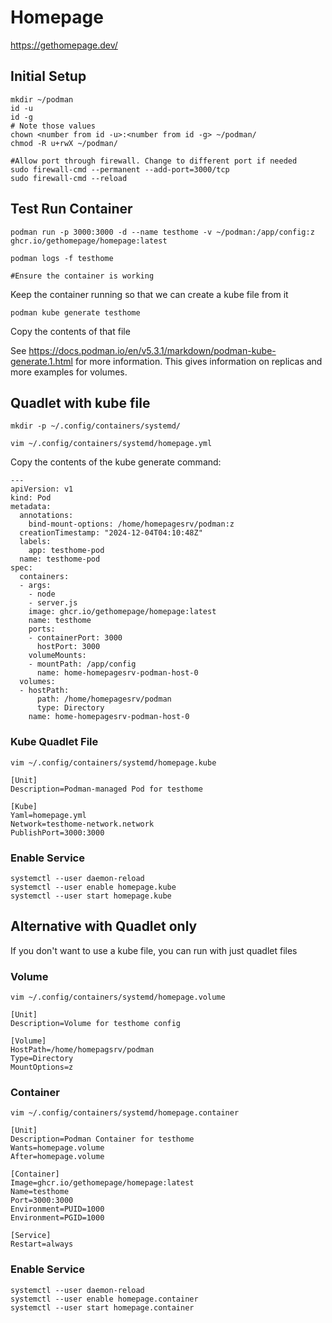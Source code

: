 # Homepage
https://gethomepage.dev/

## Initial Setup
```
mkdir ~/podman
id -u
id -g
# Note those values
chown <number from id -u>:<number from id -g> ~/podman/
chmod -R u+rwX ~/podman/

#Allow port through firewall. Change to different port if needed
sudo firewall-cmd --permanent --add-port=3000/tcp
sudo firewall-cmd --reload
```

## Test Run Container
```
podman run -p 3000:3000 -d --name testhome -v ~/podman:/app/config:z ghcr.io/gethomepage/homepage:latest

podman logs -f testhome

#Ensure the container is working
```

Keep the container running so that we can create a kube file from it

`podman kube generate testhome`

Copy the contents of that file

See https://docs.podman.io/en/v5.3.1/markdown/podman-kube-generate.1.html for more information. This gives information on replicas and more examples for volumes.

## Quadlet with kube file

`mkdir -p ~/.config/containers/systemd/`

`vim ~/.config/containers/systemd/homepage.yml`

Copy the contents of the kube generate command:
```
---
apiVersion: v1
kind: Pod
metadata:
  annotations:
    bind-mount-options: /home/homepagesrv/podman:z
  creationTimestamp: "2024-12-04T04:10:48Z"
  labels:
    app: testhome-pod
  name: testhome-pod
spec:
  containers:
  - args:
    - node
    - server.js
    image: ghcr.io/gethomepage/homepage:latest
    name: testhome
    ports:
    - containerPort: 3000
      hostPort: 3000
    volumeMounts:
    - mountPath: /app/config
      name: home-homepagesrv-podman-host-0
  volumes:
  - hostPath:
      path: /home/homepagesrv/podman
      type: Directory
    name: home-homepagesrv-podman-host-0
```

### Kube Quadlet File
`vim ~/.config/containers/systemd/homepage.kube`
```
[Unit]
Description=Podman-managed Pod for testhome

[Kube]
Yaml=homepage.yml
Network=testhome-network.network
PublishPort=3000:3000
```
### Enable Service
```
systemctl --user daemon-reload
systemctl --user enable homepage.kube
systemctl --user start homepage.kube
```


## Alternative with Quadlet only
If you don't want to use a kube file, you can run with just quadlet files

### Volume
`vim ~/.config/containers/systemd/homepage.volume`
```
[Unit]
Description=Volume for testhome config

[Volume]
HostPath=/home/homepagsrv/podman
Type=Directory
MountOptions=z
```

### Container
`vim ~/.config/containers/systemd/homepage.container`
```
[Unit]
Description=Podman Container for testhome
Wants=homepage.volume
After=homepage.volume

[Container]
Image=ghcr.io/gethomepage/homepage:latest
Name=testhome
Port=3000:3000
Environment=PUID=1000
Environment=PGID=1000

[Service]
Restart=always
```

### Enable Service
```
systemctl --user daemon-reload
systemctl --user enable homepage.container
systemctl --user start homepage.container
```
